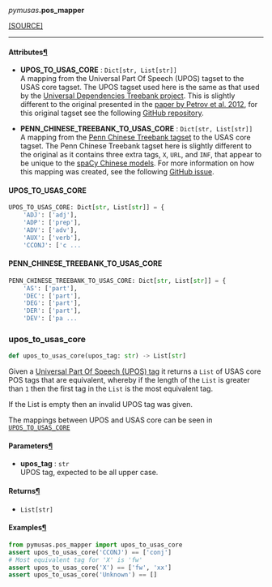 <div className="source-div">
 <p><i>pymusas</i><strong>.pos_mapper</strong></p>
 <p><a className="sourcelink" href="https://github.com/UCREL/pymusas/blob/main/pymusas/pos_mapper.py">[SOURCE]</a></p>
</div>
<div></div>

---

<h4 id="pymusas.pos_mapper.attributes">Attributes<a className="headerlink" href="#pymusas.pos_mapper.attributes" title="Permanent link">&para;</a></h4>


- __UPOS\_TO\_USAS\_CORE__ : `Dict[str, List[str]]` <br/>
    A mapping from the Universal Part Of Speech (UPOS) tagset to the USAS core tagset. The UPOS tagset used
    here is the same as that used by the [Universal Dependencies Treebank project](https://universaldependencies.org/u/pos/).
    This is slightly different to the original presented in the
    [paper by Petrov et al. 2012](http://www.lrec-conf.org/proceedings/lrec2012/pdf/274_Paper.pdf),
    for this original tagset see the following [GitHub repository](https://github.com/slavpetrov/universal-pos-tags).

- __PENN\_CHINESE\_TREEBANK\_TO\_USAS\_CORE__ : `Dict[str, List[str]]` <br/>
    A mapping from the [Penn Chinese Treebank tagset](https://verbs.colorado.edu/chinese/posguide.3rd.ch.pdf)
    to the USAS core tagset. The Penn Chinese Treebank tagset here is slightly different to the original
    as it contains three extra tags, `X`, `URL`, and `INF`, that appear to be unique to
    the [spaCy Chinese models](https://spacy.io/models/zh). For more information on how this mapping was
    created, see the following [GitHub issue](https://github.com/UCREL/pymusas/issues/19).

<a id="pymusas.pos_mapper.UPOS_TO_USAS_CORE"></a>

#### UPOS\_TO\_USAS\_CORE

```python
UPOS_TO_USAS_CORE: Dict[str, List[str]] = {
    'ADJ': ['adj'],
    'ADP': ['prep'],
    'ADV': ['adv'],
    'AUX': ['verb'],
    'CCONJ': ['c ...
```

<a id="pymusas.pos_mapper.PENN_CHINESE_TREEBANK_TO_USAS_CORE"></a>

#### PENN\_CHINESE\_TREEBANK\_TO\_USAS\_CORE

```python
PENN_CHINESE_TREEBANK_TO_USAS_CORE: Dict[str, List[str]] = {
    'AS': ['part'],
    'DEC': ['part'],
    'DEG': ['part'],
    'DER': ['part'],
    'DEV': ['pa ...
```

<a id="pymusas.pos_mapper.upos_to_usas_core"></a>

### upos\_to\_usas\_core

```python
def upos_to_usas_core(upos_tag: str) -> List[str]
```

Given a [Universal Part Of Speech (UPOS) tag](http://www.lrec-conf.org/proceedings/lrec2012/pdf/274_Paper.pdf)
it returns a `List` of USAS core POS tags that are equivalent, whereby if the
length of the `List` is greater than `1` then the first tag in the `List`
is the most equivalent tag.

If the List is empty then an invalid UPOS tag was given.

The mappings between UPOS and USAS core can be seen in [`UPOS_TO_USAS_CORE`](#upos_to_usas_core)

<h4 id="upos_to_usas_core.parameters">Parameters<a className="headerlink" href="#upos_to_usas_core.parameters" title="Permanent link">&para;</a></h4>


- __upos\_tag__ : `str` <br/>
    UPOS tag, expected to be all upper case.

<h4 id="upos_to_usas_core.returns">Returns<a className="headerlink" href="#upos_to_usas_core.returns" title="Permanent link">&para;</a></h4>


- `List[str]` <br/>

<h4 id="upos_to_usas_core.examples">Examples<a className="headerlink" href="#upos_to_usas_core.examples" title="Permanent link">&para;</a></h4>


``` python
from pymusas.pos_mapper import upos_to_usas_core
assert upos_to_usas_core('CCONJ') == ['conj']
# Most equivalent tag for 'X' is 'fw'
assert upos_to_usas_core('X') == ['fw', 'xx']
assert upos_to_usas_core('Unknown') == []
```

